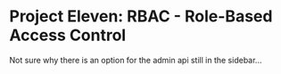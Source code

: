 # Project Eleven: RBAC - Role-Based Access Control

Not sure why there is an option for the admin api still in the sidebar...